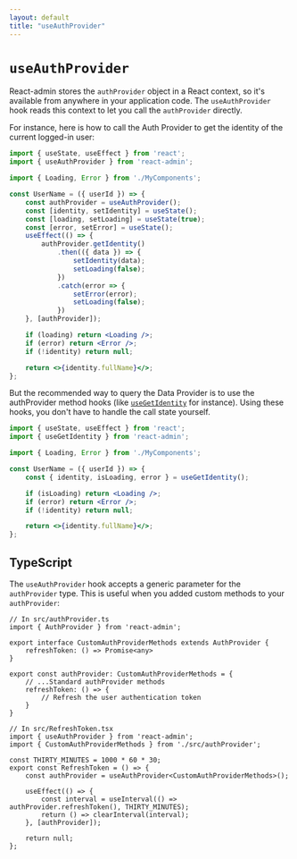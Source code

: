 ```yaml
---
layout: default
title: "useAuthProvider"
---
```


# `useAuthProvider`

React-admin stores the `authProvider` object in a React context, so it's available from anywhere in your application code. The `useAuthProvider` hook reads this context to let you call the `authProvider` directly.

For instance, here is how to call the Auth Provider to get the identity of the current logged-in user:

```jsx
import { useState, useEffect } from 'react';
import { useAuthProvider } from 'react-admin';

import { Loading, Error } from './MyComponents';

const UserName = ({ userId }) => {
    const authProvider = useAuthProvider();
    const [identity, setIdentity] = useState();
    const [loading, setLoading] = useState(true);
    const [error, setError] = useState();
    useEffect(() => {
        authProvider.getIdentity()
            .then(({ data }) => {
                setIdentity(data);
                setLoading(false);
            })
            .catch(error => {
                setError(error);
                setLoading(false);
            })
    }, [authProvider]);

    if (loading) return <Loading />;
    if (error) return <Error />;
    if (!identity) return null;

    return <>{identity.fullName}</>;
};
```

But the recommended way to query the Data Provider is to use the authProvider method hooks (like [`useGetIdentity`](./useGetIdentity.md) for instance). Using these hooks, you don't have to handle the call state yourself.

```jsx
import { useState, useEffect } from 'react';
import { useGetIdentity } from 'react-admin';

import { Loading, Error } from './MyComponents';

const UserName = ({ userId }) => {
    const { identity, isLoading, error } = useGetIdentity();

    if (isLoading) return <Loading />;
    if (error) return <Error />;
    if (!identity) return null;

    return <>{identity.fullName}</>;
};
```

## TypeScript

The `useAuthProvider` hook accepts a generic parameter for the `authProvider` type. This is useful when you added custom methods to your `authProvider`:

```tsx
// In src/authProvider.ts
import { AuthProvider } from 'react-admin';

export interface CustomAuthProviderMethods extends AuthProvider {
    refreshToken: () => Promise<any>
}

export const authProvider: CustomAuthProviderMethods = {
    // ...Standard authProvider methods
    refreshToken: () => {
        // Refresh the user authentication token
    }
}

// In src/RefreshToken.tsx
import { useAuthProvider } from 'react-admin';
import { CustomAuthProviderMethods } from './src/authProvider';

const THIRTY_MINUTES = 1000 * 60 * 30;
export const RefreshToken = () => {
    const authProvider = useAuthProvider<CustomAuthProviderMethods>();

    useEffect(() => {
        const interval = useInterval(() => authProvider.refreshToken(), THIRTY_MINUTES);
        return () => clearInterval(interval);
    }, [authProvider]);

    return null;
};
```
